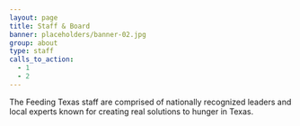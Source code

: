 ```yaml
---
layout: page
title: Staff & Board
banner: placeholders/banner-02.jpg
group: about
type: staff
calls_to_action:
  - 1
  - 2
---
```

The Feeding Texas staff are comprised of nationally recognized leaders and local experts known for creating real solutions to hunger in Texas. 
